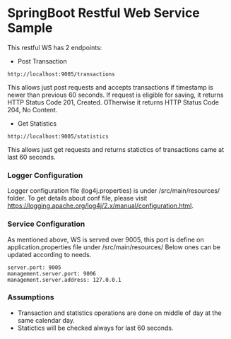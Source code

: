 # SpringBoot Restful Web Service Sample

This restful WS has 2 endpoints:
* Post Transaction
```
http://localhost:9005/transactions
```
This allows just post requests and accepts transactions if timestamp is newer than previous 60 seconds. 
If request is eligible for saving, it returns HTTP Status Code 201, Created. OTherwise it returns HTTP Status Code 204, No Content.
* Get Statistics
```
http://localhost:9005/statistics
```
This allows just get requests and returns statictics of transactions came at last 60 seconds.

###  Logger  Configuration
Logger configuration file (log4j.properties) is under  /src/main/resources/ folder. To get details about conf file, please visit https://logging.apache.org/log4j/2.x/manual/configuration.html.

###  Service Configuration
As mentioned above, WS is served over 9005, this port is define on application.properties file under /src/main/resources/
Below ones can be updated according to needs.
```
server.port: 9005
management.server.port: 9006
management.server.address: 127.0.0.1
```
###  Assumptions
* Transaction and statistics operations are done on middle of day at the same calendar day.
* Statictics will be checked always for last 60 seconds.



